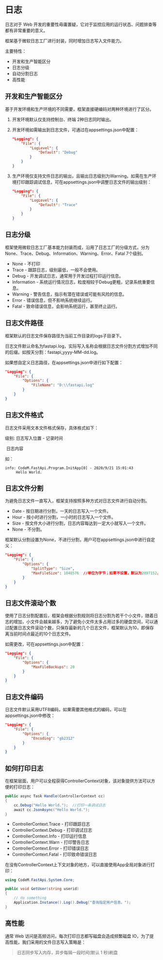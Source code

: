 # 日志

日志对于 Web 开发的重要性毋庸置疑，它对于监控应用的运行状态、问题排查等都有非常重要的意义。

框架基于微软日志工厂进行封装，同时增加日志写入文件能力。

主要特性：

- 开发和生产智能区分
- 日志分级
- 自动分割日志
- 高性能



## 开发和生产智能区分

基于开发环境和生产环境的不同需要，框架直接硬编码对两种环境进行了区分。

1. 开发环境默认仅支持控制台、终端 2种日志同时输出。

2. 开发环境如需输出到日志文件，可通过在appsettings.json中配置：

   ```json
   "Logging": {
       "File": {
           "LogLevel": {
               "Default": "Debug"
           }
       }
   }
   ```

3. 生产环境仅支持文件日志的输出，且输出日志级别为Warning，如需在生产环境打印跟踪调试信息，可在appsettings.json中调整日志文件的输出级别：

   ```json
   "Logging": {
       "File": {
           "LogLevel": {
               "Default": "Trace"
           }
       }
   }
   ```

   

## 日志分级

框架使用微软日志工厂基本能力封装而成，沿用了日志工厂的分级方式，分为None、Trace、Debug、Information、Warning、Error、Fatal 7个级别。

- None - 不打印
- Trace - 跟踪日志，级别最低，一般不会使用。
- Debug - 开发调试日志，通常用于开发过程打印运行信息。
- Information - 系统运行情况日志，粒度相较于Debug更粗，记录系统重要信息。
- Warning - 警告信息，指示有潜在错误或可能有风险的信息。
- Error - 错误信息，但不影响系统继续运行。
- Fatal - 致命错误信息，会影响系统运行，甚至终止运行。



## 日志文件路径

框架默认的日志文件保存路径为当前工作目录的logs子目录下。

日志文件默认命名为fastapi.log，实际写入名称会根据日志文件分割方式增加不同的后缀。如按天分割：fastapi_yyyy-MM-dd.log。

如果想自定义日志路径，在appsettings.json中进行如下配置：

```json
"Logging": {
    "File": {
        "Options": {
            "FileName": "D:\\fastapi.log"
        }
    }
}
```



## 日志文件格式

日志文件采用文本文件格式保存，具体格式如下：

级别: 日志写入位置 - 记录时间

​		 日志内容

如：

```
info: CodeM.FastApi.Program.InitApp[0] - 2020/9/21 15:01:43
     Hello World.
```



## 日志文件分割

为避免日志文件一直写入，框架支持按照多种方式对日志文件进行自动分割。

- Date - 按日期进行分割，一天的日志写入一个文件。
- Hour - 按小时进行分割，一小时的日志写入一个文件。
- Size - 按文件大小进行分割，日志内容每达到一定大小就写入一个文件。
- None - 不分割。



框架默认分割设置为None，不进行分割，用户可在appsettings.json中进行自定义：

```json
"Logging": {
    "File": {
        "Options": {
            "SplitType": "Size",
            "MaxFileSize": 1048576	//单位为字节；如果不设置，默认为2097152，即2M；其他分割类型无需设置该配置项。
        }
    }
}
```



## 日志文件滚动个数

使用了日志分割配置后，框架会根据分割规则将日志分割为若干个小文件，随着日志的增加，小文件会越来越多，为了避免小文件太多占用过多的硬盘空间，可以通过配置日志文件滚动个数，只保存最新的几个日志文件，框架默认为10，即保存离当前时间点最近的10个日志文件。

如需更改，可在appsettings.json中配置：

```json
"Logging": {
    "File": {
        "Options": {
            "MaxFileBackups": 20
        }
    }
}
```



## 日志文件编码

日志文件默认采用UTF8编码，如果需要其他格式的编码，可以在appsettings.json中修改：

```json
"Logging": {
    "File": {
        "Options": {
            "Encoding": "gb2312"
        }
    }
}
```



## 如何打印日志

在框架层面，用户可以全程获得ControllerContext对象，该对象提供方法可以方便的打印日志：

```c#
public async Task Handle(ControllerContext cc)
{
    cc.Debug("Hello World.");  //打印一条调试日志
    await cc.JsonAsync("Hello World.");
}
```

- ControllerContext.Trace - 打印跟踪日志
- ControllerContext.Debug - 打印调试日志
- ControllerContext.Info - 打印运行信息
- ControllerContext.Warn - 打印警告日志
- ControllerContext.Error - 打印错误日志
- ControllerContext.Fatal - 打印致命错误日志



在没有ControllerContext上下文对象的地方，可以直接使用App全局对象进行打印：

```c#
using CodeM.FastApi.System.Core;

public void GetUser(string userid)
{
    // do something
    Application.Instance().Log().Debug("查询指定用户信息。");
}
```



## 高性能

通常 Web 访问是高频访问，每次打印日志都写磁盘会造成频繁磁盘 IO，为了提高性能，我们采用的文件日志写入策略是：

> 日志同步写入内存，异步每隔一段时间(默认 1 秒)刷盘